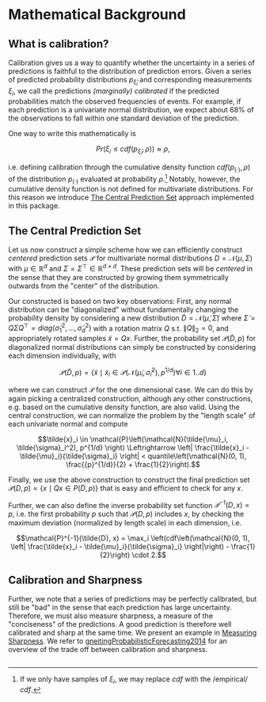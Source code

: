 # Mathematical Background
## What is calibration?
Calibration gives us a way to quantify whether the uncertainty in a series of predictions
is faithful to the distribution of prediction errors.
Given a series of predicted probability distributions $p_{\hat{\xi}_i}$ and corresponding
measurements $\xi_i$, we call the predictions *(marginally) calibrated* if the predicted 
probabilities match the observed frequencies of events.
For example, if each prediction is a univariate normal distribution, we expect about 68% of
the observations to fall within one standard deviation of the prediction.

One way to write this mathematically is

$$\mathit{Pr}\left( \xi_{i} \leq \mathit{cdf}(p_{\hat{\xi}_i}, \rho ) \right) \approx \rho,$$

i.e. defining calibration through the cumulative density function
$\mathit{cdf}(p_{(\cdot)}, \rho)$ of the distribution $p_{(\cdot)}$ evaluated at probability
$\rho$.[^cdf] Notably, however, the cumulative density function is not defined for multivariate
distributions.
For this reason we introduce [The Central Prediction Set](@ref) approach implemented in this package.


## The Central Prediction Set
Let us now construct a simple scheme how we can efficiently construct *centered* prediction
sets $\mathcal{P}$ for multivariate normal distributions $D = \mathcal{N}(\mu, \Sigma)$
with $\mu \in \mathbb{R}^d$ and $\Sigma = \Sigma^\top \in \mathbb{R}^{d \times d}$.
These prediction sets will be *centered* in the sense that they are constructed by growing
them symmetrically outwards from the "center" of the distribution.

Our constructed is based on two key observations:
First, any normal distribution can be "diagonalized" without fundamentally changing the
probability density by considering a new distribution $\tilde{D} = \mathcal{N}(\tilde{\mu}, \tilde{\Sigma})$
where $\tilde{\Sigma} = Q\Sigma Q^\top = diag(\tilde{\sigma}_1^2, \dots, \tilde{\sigma}_d^2)$
with a rotation matrix $Q$ s.t. $\|Q\|_2=0$, and appropriately rotated samples $\tilde{x} = Qx.$
Further, the probability set $\mathcal{P}(\tilde{D}, p)$ for diagonalized normal distributions
can simply be constructed by considering each dimension individually, with

$$\mathcal{P}(\tilde{D}, p) = \left\{ \tilde{x} \mid \tilde{x}_i \in \mathcal{P}\left(\mathcal{N}(\tilde{\mu}_i, \tilde{\sigma}_i^2), {p}^{1/d} \right) \forall i \in 1..d \right\}$$

where we can construct $\mathcal{P}$ for the one dimensional case.
We can do this by again picking a centralized construction, although any other constructions, e.g. based on the cumulative density function, are also valid.
Using the central construction, we can normalize the problem by the "length scale" of each univariate normal and compute

$$\tilde{x}_i \in \mathcal{P}\left(\mathcal{N}(\tilde{\mu}_i, \tilde{\sigma}_i^2), p^{1/d} \right) \Leftrightarrow \left| \frac{\tilde{x}_i - \tilde{\mu}_i}{\tilde{\sigma}_i} \right| < quantile\left(\mathcal{N}(0, 1), \frac{{p}^{1/d}}{2} + \frac{1}{2}\right).$$

Finally, we use the above construction to construct the final prediction set 
 $\mathcal{P}(D, p) = \left\{ x \mid Qx \in P(\tilde{D}, p)\right\}$ that is easy and
efficient to check for any $x$.

Further, we can also define the inverse probability set function $\mathcal{P}^{-1}(D, x) = p$,
i.e. the first probability $p$ such that $\mathcal{P}(D, p)$ includes $x$, by
checking the maximum deviation (normalized by length scale) in each dimension, i.e.

$$\mathcal{P}^{-1}(\tilde{D}, x) = \max_i \left(cdf\left(\mathcal{N}(0, 1), \left| \frac{\tilde{x}_i - \tilde{\mu}_i}{\tilde{\sigma}_i} \right|\right) - \frac{1}{2}\right) \cdot 2.$$

## Calibration and Sharpness
Further, we note that a series of predictions may be perfectly calibrated, but still be "bad"
in the sense that each prediction has large uncertainty.
Therefore, we must also measure sharpness, a measure of the "conciseness" of the predictions.
A good prediction is therefore well calibrated and sharp at the same time.
We present an example in [Measuring Sharpness](@ref).
We refer to [gneitingProbabilisticForecasting2014](@citet) for an overview of the trade off
between calibration and sharpness.

```@bibliography
```

[^cdf]: If we only have samples of $\xi_i$, we may replace $\mathit{cdf}$ with the /empirical/ $\mathit{cdf}$.
